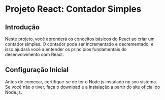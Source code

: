 # Projeto React: Contador Simples

## Introdução

Neste projeto, você aprenderá os conceitos básicos do React ao criar um contador simples. O contador pode ser incrementado e decrementado, e isso ajudará você a entender os princípios fundamentais do desenvolvimento com React.

## Configuração Inicial

Antes de começar, certifique-se de ter o Node.js instalado no seu sistema. Se você não o tiver, faça o download e a instalação a partir do site oficial do Node.js.
